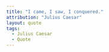 ```yaml
---
title: "I came, I saw, I conquered."
attribution: "Julius Caesar"
layout: quote
tags:
  - Julius Caesar
  - Quote
---
```

